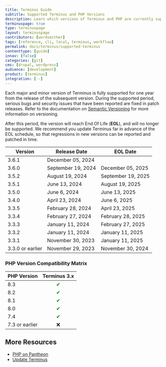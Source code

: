 ```yaml
---
title: Terminus Guide
subtitle: Supported Terminus and PHP Versions
description: Learn which versions of Terminus and PHP are currently supported.
terminuspage: true
type: terminuspage
layout: terminuspage
contributors: [wordsmither]
tags: [reference, cli, local, terminus, workflow]
permalink: docs/terminus/supported-terminus
contenttype: [guide]
innav: [false]
categories: [git]
cms: [drupal, wordpress]
audience: [development]
product: [terminus]
integration: [--]
---
```


Each major and minor version of Terminus is fully supported for one year from the release of the subsequent version. During the supported period, serious bugs and security issues that have been reported are fixed in patch releases. Refer to the documentation on [Semantic Versioning](https://semver.org/) for more information on versioning.

After this period, the version will reach End Of Life (**EOL**), and will no longer be supported. We recommend you update Terminus far in advance of the EOL schedule, so that regressions in new versions can be reported and patched in time.

| Version          | Release Date       | EOL Date           |
|------------------|--------------------|--------------------|
| 3.6.1            | December 05, 2024  |                    |
| 3.6.0            | September 19, 2024 | December 05, 2025  |
| 3.5.2            | August 19, 2024    | September 19, 2025 |
| 3.5.1            | June 13, 2024      | August 19, 2025    |
| 3.5.0            | June 6, 2024       | June 13, 2025      |
| 3.4.0            | April 23, 2024     | June 6, 2025       |
| 3.3.5            | February 28, 2024  | April 23, 2025     |
| 3.3.4            | February 27, 2024  | February 28, 2025  |
| 3.3.3            | January 11, 2024   | February 27, 2025  |
| 3.3.2            | January 11, 2024   | January 11, 2025   |
| 3.3.1            | November 30, 2023  | January 11, 2025   |
| 3.3.0 or earlier | November 29, 2023  | November 30, 2024  |


### PHP Version Compatibility Matrix

| PHP Version |            Terminus 3.x            |
| ---------- |:----------------------------------:|
| 8.3 | <span style="color:green">✔</span> |
| 8.2 | <span style="color:green">✔</span> |
| 8.1 | <span style="color:green">✔</span> |
| 8.0 | <span style="color:green">✔</span> |
| 7.4 | <span style="color:green">✔</span> |
| 7.3 or earlier |                 ❌                  |

## More Resources

- [PHP on Pantheon](/guides/php)
- [Update Terminus](/terminus/updates)
